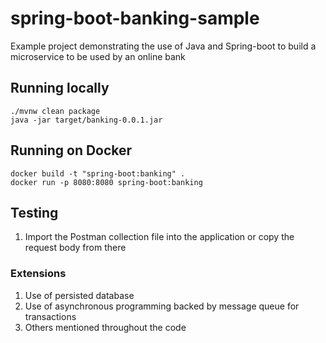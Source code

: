 # spring-boot-banking-sample

Example project demonstrating the use of Java and Spring-boot to build a microservice to be used by an online bank

## Running locally

```
./mvnw clean package
java -jar target/banking-0.0.1.jar
```

## Running on Docker

```
docker build -t "spring-boot:banking" .
docker run -p 8080:8080 spring-boot:banking
```

## Testing

1. Import the Postman collection file into the application or copy the request body from there

### Extensions

1. Use of persisted database
2. Use of asynchronous programming backed by message queue for transactions
3. Others mentioned throughout the code
